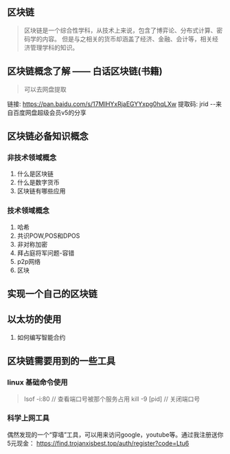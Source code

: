 ## 区块链
> 区块链是一个综合性学科，从技术上来说，包含了博弈论、分布式计算、密码学的内容。
但是与之相关的货币却涵盖了经济、金融、会计等，相关经济管理学科的知识。

## 区块链概念了解 —— 白话区块链(书籍)
> 可以去网盘提取

链接: https://pan.baidu.com/s/17MIHYxRjaEGYYxpg0hqLXw 提取码: jrid 
--来自百度网盘超级会员v5的分享

## 区块链必备知识概念
### 非技术领域概念
1. 什么是区块链
2. 什么是数字货币
3. 区块链有哪些应用

### 技术领域概念
1. 哈希
2. 共识POW,POS和DPOS
3. 非对称加密
4. 拜占庭将军问题-容错
5. p2p网络
6. 区块


## 实现一个自己的区块链




## 以太坊的使用

1. 如何编写智能合约






## 区块链需要用到的一些工具



### linux 基础命令使用
> lsof -i:80 // 查看端口号被那个服务占用
> kill -9 [pid] // 关闭端口号
 

### 科学上网工具

偶然发现的一个“穿墙”工具，可以用来访问google，youtube等。通过我注册送你5元现金： https://find.trojanxisbest.top/auth/register?code=Ltu6
